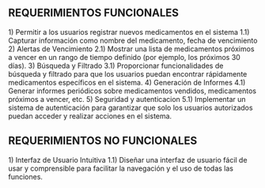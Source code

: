 <h2>REQUERIMIENTOS FUNCIONALES</h2>
1) Permitir a los usuarios registrar nuevos medicamentos en el sistema
1.1) Capturar información como nombre del medicamento, fecha de vencimiento
2) Alertas de Vencimiento
2.1) Mostrar una lista de medicamentos próximos a vencer en un rango de tiempo definido (por ejemplo, los próximos 30 días).
3) Búsqueda y Filtrado
3.1) Proporcionar funcionalidades de búsqueda y filtrado para que los usuarios puedan encontrar rápidamente medicamentos específicos en el sistema.
4) Generación de Informes
4.1) Generar informes periódicos sobre medicamentos vendidos, medicamentos próximos a vencer, etc.
5) Seguridad y autenticacion
5.1) Implementar un sistema de autenticación para garantizar que solo los usuarios autorizados puedan acceder y realizar acciones en el sistema.

<h2>REQUERIMIENTOS NO FUNCIONALES</h2>
1) Interfaz de Usuario Intuitiva
1.1) Diseñar una interfaz de usuario fácil de usar y comprensible para facilitar la navegación y el uso de todas las funciones.

